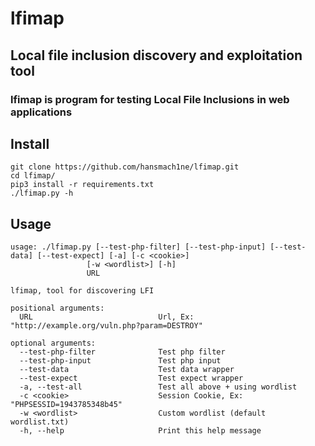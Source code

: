 # lfimap
## Local file inclusion discovery and exploitation tool


### lfimap is program for testing Local File Inclusions in web applications



## Install

```
git clone https://github.com/hansmach1ne/lfimap.git
cd lfimap/
pip3 install -r requirements.txt
./lfimap.py -h
```

## Usage

```
usage: ./lfimap.py [--test-php-filter] [--test-php-input] [--test-data] [--test-expect] [-a] [-c <cookie>]
                 [-w <wordlist>] [-h]
                 URL

lfimap, tool for discovering LFI

positional arguments:
  URL                            Url, Ex: "http://example.org/vuln.php?param=DESTROY"

optional arguments:
  --test-php-filter              Test php filter
  --test-php-input               Test php input
  --test-data                    Test data wrapper
  --test-expect                  Test expect wrapper
  -a, --test-all                 Test all above + using wordlist
  -c <cookie>                    Session Cookie, Ex: "PHPSESSID=1943785348b45"
  -w <wordlist>                  Custom wordlist (default wordlist.txt)
  -h, --help                     Print this help message
  
```
